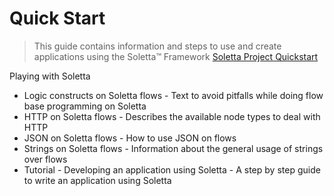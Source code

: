 # Quick Start

> This guide contains information and steps to use and create applications using the Soletta™ Framework [Soletta Project Quickstart](https://github.com/solettaproject/soletta/wiki/Quickstart)

Playing with Soletta

- Logic constructs on Soletta flows - Text to avoid pitfalls while doing flow base programming on Soletta
- HTTP on Soletta flows - Describes the available node types to deal with HTTP
- JSON on Soletta flows - How to use JSON on flows
- Strings on Soletta flows - Information about the general usage of strings over flows
- Tutorial - Developing an application using Soletta - A step by step guide to write an application using Soletta


